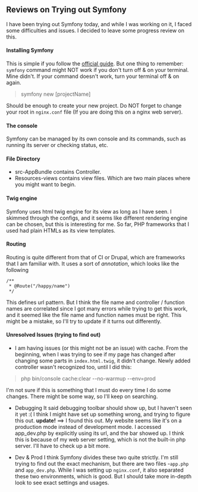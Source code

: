 ## Reviews on Trying out Symfony
I have been trying out Symfony today, and while I was working on it, I faced some difficulties and issues.
I decided to leave some progress review on this.

#### Installing Symfony
This is simple if you follow the [official guide](https://symfony.com/doc/current/setup.html). But one thing to remember: `symfony` command might NOT work if you don't turn off & on your terminal. Mine didn't. If your command doesn't work, turn your terminal off & on again.
> symfony new [projectName]

Should be enough to create your new project. Do NOT forget to change your root in `nginx.conf` file (If you are doing this on a nginx web server).

#### The console
Symfony can be managed by its own console and its commands, such as running its server or checking status, etc.

#### File Directory
* src-AppBundle contains Controller.
* Resources-views contains view files.
Which are two main places where you might want to begin.

#### Twig engine
Symfony uses html twig engine for its view as long as I have seen. I skimmed through the configs, and it seems like different rendering engine can be chosen, but this is interesting for me. So far, PHP frameworks that I used had plain HTMLs as its view templates.

#### Routing
Routing is quite different from that of CI or Drupal, which are frameworks that I am familiar with. It uses a sort of *annotation*, which looks like the following
```
/**
 * @Route("/happy/name")
 */
```
This defines url pattern. But I think the file name and controller / function names are correlated since I got many errors while trying to get this work, and it seemed like the file name and function names must be right.
This might be a mistake, so I'll try to update if it turns out differently.

#### Unresolved Issues (trying to find out)
* I am having issues (or this might not be an issue) with cache. From the beginning, when I was trying to see if my page has changed after changing some parts in `index.html.twig`, it didn't change.
Newly added controller wasn't recognized too, until I did this:
>php bin/console cache:clear --no-warmup --env=prod

I'm not sure if this is something that I must do every time I do some changes. There might be some way, so I'll keep on searching.

* Debugging
It said debugging toolbar should show up, but I haven't seen it yet :(
I think I might have set up something wrong, and trying to figure this out.
**update!**
==> I found this out. My website seems like it's on a production mode instead of development mode. I accessed app_dev.php by explicitly using its url, and the bar showed up.
I think this is because of my web server setting, which is not the built-in php server. I'll have to check up a bit more.

* Dev & Prod
I think Symfony divides these two quite strictly. I'm still trying to find out the exact mechanism, but there are two files -`app.php` and `app_dev.php`. While I was setting up `nginx.conf`, it also separated these two environments, which is good. But I should take more in-depth look to see exact settings and usages.
